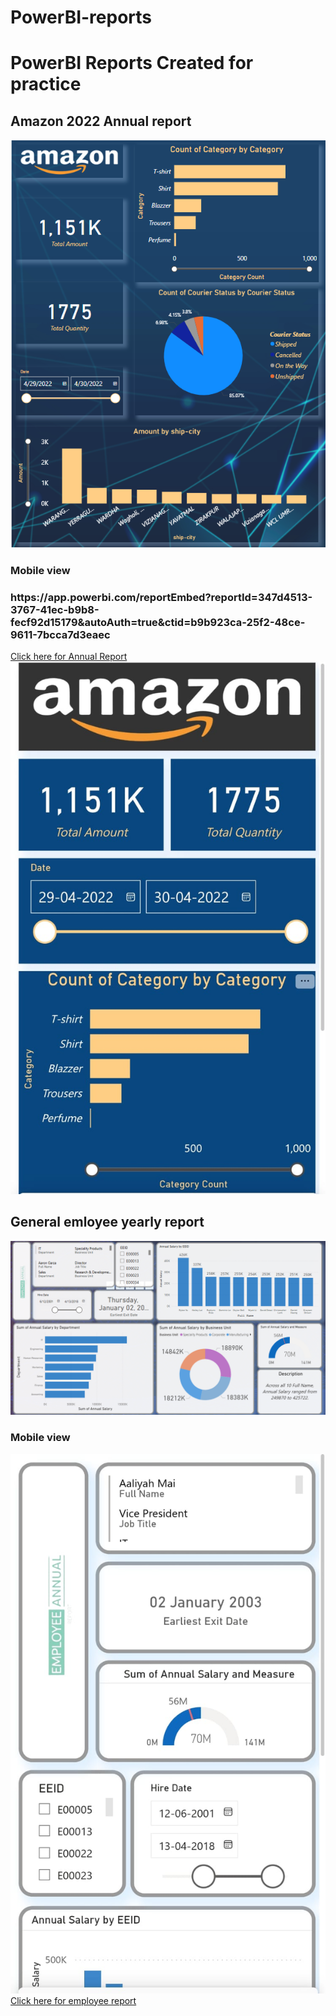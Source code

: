 # PowerBI-reports
<h1>PowerBI Reports Created for practice </h1>
<h2>Amazon 2022 Annual report</h2>
<a href="https://app.powerbi.com/reportEmbed?reportId=249bbb58-db6a-4d1b-868b-8db721385ec1&autoAuth=true&ctid=b9b923ca-25f2-48ce-9611-7bcca7d3eaec"><img src="https://github.com/Fark0910/PowerBI-reports/blob/main/Screenshot%202025-01-21%20220136.png" alt="amazone 2022 annual report"></a>
<h3>Mobile view</h3>
<h3> https://app.powerbi.com/reportEmbed?reportId=347d4513-3767-41ec-b9b8-fecf92d15179&autoAuth=true&ctid=b9b923ca-25f2-48ce-9611-7bcca7d3eaec</h3>
<a href=">https://app.powerbi.com/reportEmbed?reportId=249bbb58-db6a-4d1b-868b-8db721385ec1&autoAuth=true&ctid=b9b923ca-25f2-48ce-9611-7bcca7d3eaecc">Click here for Annual Report</h3>
  
<br>
<a href="https://app.powerbi.com/reportEmbed?reportId=249bbb58-db6a-4d1b-868b-8db721385ec1&autoAuth=true&ctid=b9b923ca-25f2-48ce-9611-7bcca7d3eaec"><img src="https://github.com/Fark0910/PowerBI-reports/blob/main/rep_1.jpg" alt="amazone 2022 annual report reponsive"></a>
<h2>General emloyee yearly report</h2>
<a href=https://app.powerbi.com/reportEmbed?reportId=347d4513-3767-41ec-b9b8-fecf92d15179&autoAuth=true&ctid=b9b923ca-25f2-48ce-9611-7bcca7d3eaec"><img src="https://github.com/Fark0910/PowerBI-reports/blob/main/Screenshot%202025-01-21%20222006.png" alt="amazone 2022 annual report reponsive"></a>
<h3>Mobile view</h3>
<a href="https://app.powerbi.com/reportEmbed?reportId=347d4513-3767-41ec-b9b8-fecf92d15179&autoAuth=true&ctid=b9b923ca-25f2-48ce-9611-7bcca7d3eaec"><img src="https://github.com/Fark0910/PowerBI-reports/blob/main/rep_2.jpg" alt="amazone 2022 annual report reponsive"></a>
<a href=" https://app.powerbi.com/reportEmbed?reportId=347d4513-3767-41ec-b9b8-fecf92d15179&autoAuth=true&ctid=b9b923ca-25f2-48ce-9611-7bcca7d3eaec">Click here for employee report </h3>

